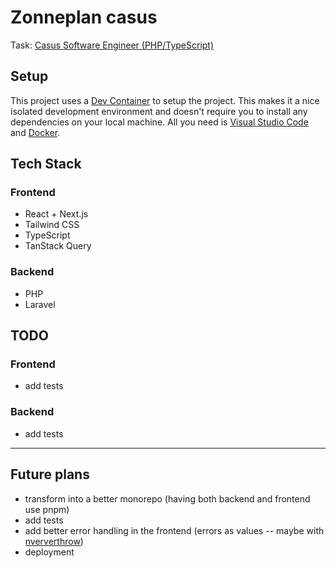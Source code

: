 # Zonneplan casus

Task: [Casus Software Engineer (PHP/TypeScript)](https://zonneplan.notion.site/Casus-Software-Engineer-PHP-TypeScript-1762101fa2b080dca7bbf83f8a16f139)

## Setup

This project uses a [Dev Container](https://code.visualstudio.com/docs/remote/containers) to setup the project. This makes it a nice isolated development environment and doesn't require you to install any dependencies on your local machine. All you need is [Visual Studio Code](https://code.visualstudio.com/) and [Docker](https://www.docker.com/).

## Tech Stack

### Frontend

- React + Next.js
- Tailwind CSS
- TypeScript
- TanStack Query

### Backend

- PHP
- Laravel

## TODO

### Frontend

- add tests

### Backend

- add tests

---

## Future plans

- transform into a better monorepo (having both backend and frontend use pnpm)
- add tests
- add better error handling in the frontend (errors as values -- maybe with [nververthrow](https://www.npmjs.com/package/neverthrow))
- deployment
